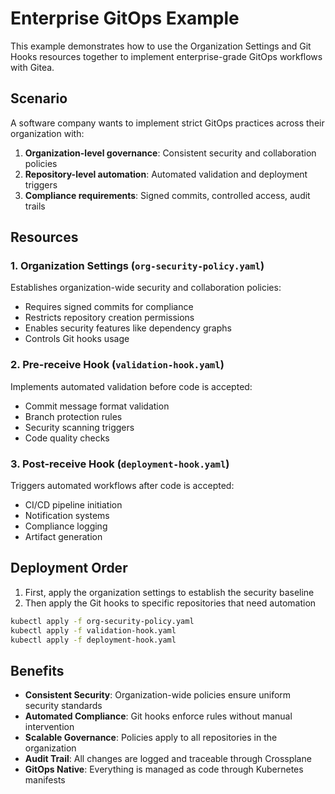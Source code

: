 # Enterprise GitOps Example

This example demonstrates how to use the Organization Settings and Git Hooks resources together to implement enterprise-grade GitOps workflows with Gitea.

## Scenario

A software company wants to implement strict GitOps practices across their organization with:

1. **Organization-level governance**: Consistent security and collaboration policies
2. **Repository-level automation**: Automated validation and deployment triggers
3. **Compliance requirements**: Signed commits, controlled access, audit trails

## Resources

### 1. Organization Settings (`org-security-policy.yaml`)

Establishes organization-wide security and collaboration policies:
- Requires signed commits for compliance
- Restricts repository creation permissions
- Enables security features like dependency graphs
- Controls Git hooks usage

### 2. Pre-receive Hook (`validation-hook.yaml`)

Implements automated validation before code is accepted:
- Commit message format validation
- Branch protection rules
- Security scanning triggers
- Code quality checks

### 3. Post-receive Hook (`deployment-hook.yaml`)

Triggers automated workflows after code is accepted:
- CI/CD pipeline initiation
- Notification systems
- Compliance logging
- Artifact generation

## Deployment Order

1. First, apply the organization settings to establish the security baseline
2. Then apply the Git hooks to specific repositories that need automation

```bash
kubectl apply -f org-security-policy.yaml
kubectl apply -f validation-hook.yaml
kubectl apply -f deployment-hook.yaml
```

## Benefits

- **Consistent Security**: Organization-wide policies ensure uniform security standards
- **Automated Compliance**: Git hooks enforce rules without manual intervention
- **Scalable Governance**: Policies apply to all repositories in the organization
- **Audit Trail**: All changes are logged and traceable through Crossplane
- **GitOps Native**: Everything is managed as code through Kubernetes manifests